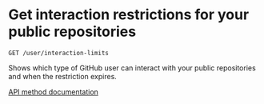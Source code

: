 # Get interaction restrictions for your public repositories

`GET /user/interaction-limits`

Shows which type of GitHub user can interact with your public repositories and when the restriction expires.

[API method documentation](https://docs.github.com/rest/interactions/user#get-interaction-restrictions-for-your-public-repositories)
